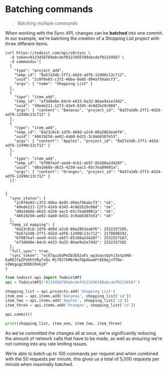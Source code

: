 # Batching commands

> Batching multiple commands

When working with the Sync API, changes can be **batched** into one commit. In our example, we're batching the creation of a Shopping List project with three different items.

```shell
curl https://todoist.com/api/v8/sync \
  -d token=0123456789abcdef0123456789abcdef01234567 \
  -d commands='[
  {
    "type": "project_add",
    "temp_id": "0a57a3db-2ff1-4d2d-adf6-12490c13c712",
    "uuid": "2c0f6e03-c372-46ba-8e85-d94af56abcf3",
    "args": { "name": "Shopping List" }
  },
  {
    "type": "item_add",
    "temp_id": "ef3d840e-84c9-4433-9a32-86ae9a1e7d42",
    "uuid": "49ede211-12f3-42e9-8345-4c0d2b29c08d",
    "args": { "content": "Bananas", "project_id": "0a57a3db-2ff1-4d2d-adf6-12490c13c712" }
  },
  {
    "type": "item_add",
    "temp_id": "8a23c8cb-1d76-469d-a2c0-80a28b3ea6f6",
    "uuid": "46619250-ae02-4ab0-bd31-3c9ab0307e53",
    "args": { "content": "Apples", "project_id": "0a57a3db-2ff1-4d2d-adf6-12490c13c712" }
  },
  {
    "type": "item_add",
    "temp_id": "bf087eaf-aea9-4cb1-ab57-85188a2d428f",
    "uuid": "d0a1666b-d615-4250-aac5-65c7ea89091a",
    "args": { "content": "Oranges", "project_id": "0a57a3db-2ff1-4d2d-adf6-12490c13c712" }
  }]'


{ 
  "sync_status": { 
    "2c0f6e03-c372-46ba-8e85-d94af56abcf3": "ok",
    "49ede211-12f3-42e9-8345-4c0d2b29c08d": "ok", 
    "d0a1666b-d615-4250-aac5-65c7ea89091a": "ok", 
    "46619250-ae02-4ab0-bd31-3c9ab0307e53": "ok" 
  },
  "temp_id_mapping": {
    "8a23c8cb-1d76-469d-a2c0-80a28b3ea6f6": 2532257185, 
    "0a57a3db-2ff1-4d2d-adf6-12490c13c712": 2178698342, 
    "bf087eaf-aea9-4cb1-ab57-85188a2d428f": 2532257187, 
    "ef3d840e-84c9-4433-9a32-86ae9a1e7d42": 2532257182 
  }, 
  "full_sync": true, 
  "sync_token": "ejXTquzEdPmZb3E82aFs_wp3oassQzhj3xtpVH8-EaRRJfpZPVXhtVRyTvQz-Mjf827kM8rNuT8pXeumPrEE8qjvYTOe-nIWVgog23OOECR4Gj0" 
}
```

```python
from todoist.api import TodoistAPI
api = TodoistAPI('0123456789abcdef0123456789abcdef01234567')

shopping_list = api.projects.add('Shopping List')
item_one = api.items.add('Bananas', shopping_list['id'])
item_two = api.items.add('Apples', shopping_list['id'])
item_three = api.items.add('Oranges', shopping_list['id'])

api.commit()

print(shopping_list, item_one, item_two, item_three)
```

As we’ve committed the changes all at once, we’re significantly reducing the amount of network calls that have to be made, as well as ensuring we’re not running into any rate limiting issues.

We’re able to batch up to 100 commands per request and when combined with the 50 requests per minute, this gives us a total of 5,000 requests per minute when maximally batched.

